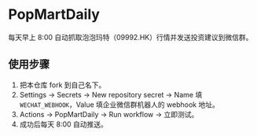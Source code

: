 # PopMartDaily  
每天早上 8:00 自动抓取泡泡玛特（09992.HK）行情并发送投资建议到微信群。

## 使用步骤
1. 把本仓库 fork 到自己名下。  
2. Settings → Secrets → New repository secret → Name 填 `WECHAT_WEBHOOK`，Value 填企业微信群机器人的 webhook 地址。  
3. Actions → PopMartDaily → Run workflow → 立即测试。  
4. 成功后每天 8:00 自动推送。
